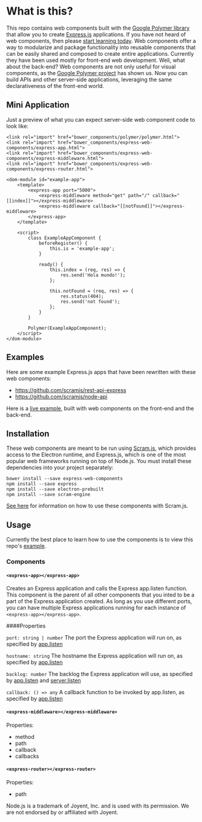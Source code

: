 # What is this?
This repo contains web components built with the [Google Polymer library](https://www.polymer-project.org/1.0/) that allow you to create [Express.js](https://github.com/expressjs/express) applications. If you have not heard of web components, then please [start learning today](http://webcomponents.org/). Web components offer a way to modularize and package functionality into reusable components that can be easily shared and composed to create entire applications. Currently they have been used mostly for front-end web development. Well, what about the back-end? Web components are not only useful for visual components, as the [Google Polymer project](https://www.polymer-project.org/1.0/) has shown us. Now you can build APIs and other server-side applications, leveraging the same declarativeness of the front-end world.

## Mini Application
Just a preview of what you can expect server-side web component code to look like:

```
<link rel="import" href="bower_components/polymer/polymer.html">
<link rel="import" href="bower_components/express-web-components/express-app.html">
<link rel="import" href="bower_components/express-web-components/express-middleware.html">
<link rel="import" href="bower_components/express-web-components/express-router.html">

<dom-module id="example-app">
    <template>
        <express-app port="5000">
            <express-middleware method="get" path="/" callback="[[index]]"></express-middleware>
            <express-middleware callback="[[notFound]]"></express-middleware>
        </express-app>
    </template>

    <script>
        class ExampleAppComponent {
            beforeRegister() {
                this.is = 'example-app';
            }

            ready() {
                this.index = (req, res) => {
                    res.send('Hola mundo!');
                };

                this.notFound = (req, res) => {
                    res.status(404);
                    res.send('not found');
                };
            }
        }

        Polymer(ExampleAppComponent);
    </script>
</dom-module>
```

## Examples
Here are some example Express.js apps that have been rewritten with these web components:
* https://github.com/scramjs/rest-api-express
* https://github.com/scramjs/node-api

Here is a [live example](http://scramjs.org/), built with web components on the front-end and the back-end.

## Installation
These web components are meant to be run using [Scram.js](https://github.com/scramjs/scram-engine), which provides access to the Electron runtime, and Express.js, which is one of the most popular web frameworks running on top of Node.js. You must install these dependencies into your project separately:

```
bower install --save express-web-components
npm install --save express
npm install --save electron-prebuilt
npm install --save scram-engine
```

[See here](https://github.com/scramjs/scram-engine) for information on how to use these components with Scram.js.

## Usage
Currently the best place to learn how to use the components is to view this repo's [example](https://github.com/scramjs/express-web-components/tree/master/example/app/server).

### Components

#### `<express-app></express-app>`

Creates an Express application and calls the Express app.listen function.
This component is the parent of all other components that you inted 
to be a part of the Express application created. As long as you use different ports,
you can have multiple Express applications running for each instance of `<express-app></express-app>`.

####Properties

`port: string | number` The port the Express application will run on, as specified by [app.listen](http://expressjs.com/en/4x/api.html#app.listen)

`hostname: string` The hostname the Express application will run on, as specified by [app.listen](http://expressjs.com/en/4x/api.html#app.listen)


`backlog: number` The backlog the Express application will use, as specified by [app.listen](http://expressjs.com/en/4x/api.html#app.listen) and [server.listen](https://nodejs.org/api/http.html#http_server_listen_port_hostname_backlog_callback)

`callback: () => any` A callback function to be invoked by app.listen, as specified by [app.listen](http://expressjs.com/en/4x/api.html#app.listen)

#### `<express-middleware></express-middleware>`
Properties:
* method
* path
* callback
* callbacks

#### `<express-router></express-router>`
Properties:
* path

Node.js is a trademark of Joyent, Inc. and is used with its permission. We are not endorsed by or affiliated with Joyent.
